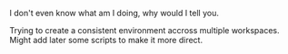 I don't even know what am I doing, why would I tell you.

Trying to create a consistent environment accross multiple workspaces. Might add later some scripts to make it more direct.
